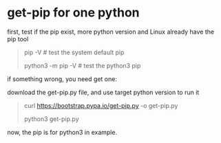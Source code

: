 ﻿# get-pip for one pythonfirst, test if the pip exist, more python version and Linux already have the pip tool> pip -V # test the system default pip >> python3 -m pip -V # test the python3 pipif something wrong, you need get one:download the get-pip.py file, and use target python version to run it> curl https://bootstrap.pypa.io/get-pip.py -o get-pip.py>> python3 get-pip.pynow, the pip is for python3 in example.